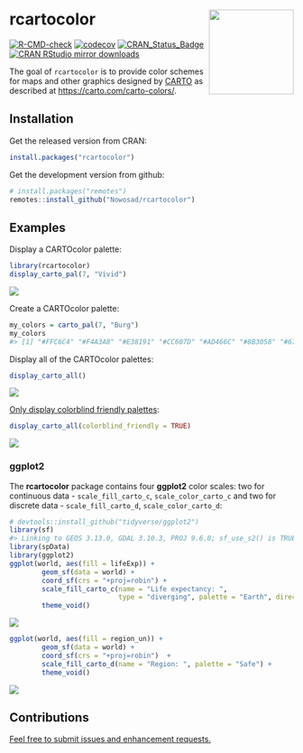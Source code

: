 
<!-- README.md is generated from README.Rmd. Please edit that file -->

# rcartocolor <img src="man/figures/logo.png" align="right" height="150" alt="" />

<!-- badges: start -->

[![R-CMD-check](https://github.com/Nowosad/rcartocolor/actions/workflows/R-CMD-check.yaml/badge.svg)](https://github.com/Nowosad/rcartocolor/actions/workflows/R-CMD-check.yaml)
[![codecov](https://codecov.io/gh/Nowosad/rcartocolor/branch/master/graph/badge.svg?token=tkiSWsEUYy)](https://app.codecov.io/gh/Nowosad/rcartocolor)
[![CRAN_Status_Badge](https://www.r-pkg.org/badges/version/rcartocolor)](https://cran.r-project.org/package=rcartocolor)
[![CRAN RStudio mirror
downloads](https://cranlogs.r-pkg.org/badges/rcartocolor)](https://cran.r-project.org/package=rcartocolor)
<!-- badges: end -->

The goal of `rcartocolor` is to provide color schemes for maps and other
graphics designed by [CARTO](https://carto.com/) as described at
<https://carto.com/carto-colors/>.

## Installation

Get the released version from CRAN:

``` r
install.packages("rcartocolor")
```

Get the development version from github:

``` r
# install.packages("remotes")
remotes::install_github("Nowosad/rcartocolor")
```

## Examples

Display a CARTOcolor palette:

``` r
library(rcartocolor)
display_carto_pal(7, "Vivid")
```

![](man/figures/README-example-1.png)<!-- -->

Create a CARTOcolor palette:

``` r
my_colors = carto_pal(7, "Burg")
my_colors
#> [1] "#FFC6C4" "#F4A3A8" "#E38191" "#CC607D" "#AD466C" "#8B3058" "#672044"
```

Display all of the CARTOcolor palettes:

``` r
display_carto_all()
```

![](man/figures/README-example3-1.png)<!-- -->

[Only display colorblind friendly
palettes](https://jakubnowosad.com/colorblindcheck/articles/check_rcartocolor.html):

``` r
display_carto_all(colorblind_friendly = TRUE)
```

![](man/figures/README-example4-1.png)<!-- -->

### **ggplot2**

The **rcartocolor** package contains four **ggplot2** color scales: two
for continuous data - `scale_fill_carto_c`, `scale_color_carto_c` and
two for discrete data - `scale_fill_carto_d`, `scale_color_carto_d`:

``` r
# devtools::install_github("tidyverse/ggplot2")
library(sf)
#> Linking to GEOS 3.13.0, GDAL 3.10.3, PROJ 9.6.0; sf_use_s2() is TRUE
library(spData)
library(ggplot2)
ggplot(world, aes(fill = lifeExp)) +
        geom_sf(data = world) +
        coord_sf(crs = "+proj=robin") +
        scale_fill_carto_c(name = "Life expectancy: ",
                           type = "diverging", palette = "Earth", direction = -1) +
        theme_void()
```

![](man/figures/README-examplegg1-1.png)<!-- -->

``` r
ggplot(world, aes(fill = region_un)) +
        geom_sf(data = world) +
        coord_sf(crs = "+proj=robin")  +
        scale_fill_carto_d(name = "Region: ", palette = "Safe") +
        theme_void()
```

![](man/figures/README-examplegg2-1.png)<!-- -->

## Contributions

[Feel free to submit issues and enhancement
requests.](https://github.com/Nowosad/rcartocolor/issues)

